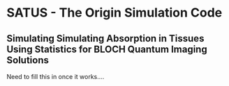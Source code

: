 # SATUS - The Origin Simulation Code
## Simulating Simulating Absorption in Tissues Using Statistics for BLOCH Quantum Imaging Solutions

Need to fill this in once it works....
